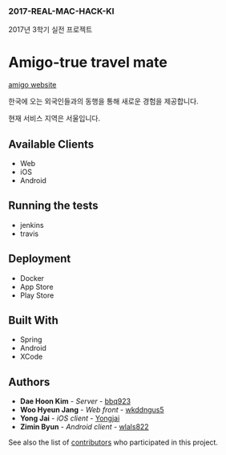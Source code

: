 ### 2017-REAL-MAC-HACK-KI
2017년 3학기 실전 프로젝트 

# Amigo-true travel mate

[amigo website](http://www.amigotrip.co.kr)

한국에 오는 외국인들과의 동행을 통해 새로운 경험을 제공합니다. 

현재 서비스 지역은 서울입니다. 

## Available Clients

* Web
* iOS
* Android

## Running the tests

* jenkins
* travis

## Deployment

* Docker
* App Store
* Play Store

## Built With

* Spring
* Android
* XCode 


## Authors

* **Dae Hoon Kim** - *Server* - [bbq923](https://github.com/bbq923)
* **Woo Hyeun Jang** - *Web front* - [wkddngus5](https://github.com/wkddngus5)
* **Yong Jai** - *iOS client* - [Yongjai](https://github.com/Yongjai)
* **Zimin Byun** - *Android client* - [wlals822](https://github.com/wlals822)

See also the list of [contributors](https://github.com/your/project/contributors) who participated in this project.

